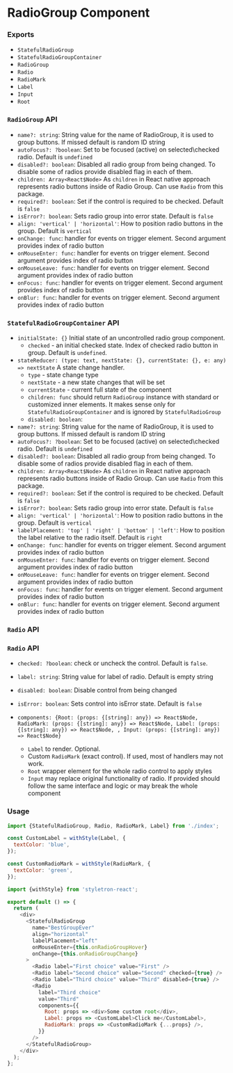 # RadioGroup Component

### Exports

* `StatefulRadioGroup`
* `StatefulRadioGroupContainer`
* `RadioGroup`
* `Radio`
* `RadioMark`
* `Label`
* `Input`
* `Root`

### `RadioGroup` API

* `name?: string`:
  String value for the name of RadioGroup, it is used to group buttons. If missed default is random ID string
* `autoFocus?: ?boolean`:
  Set to be focused (active) on selected\checked radio. Default is `undefined`
* `disabled?: boolean`:
  Disabled all radio group from being changed. To disable some of radios provide disabled flag in each of them.
* `children: Array<React$Node>`
  As `children` in React native approach represents radio buttons inside of Radio Group. Can use `Radio` from this package.
* `required?: boolean`:
  Set if the control is required to be checked. Default is `false`
* `isError?: boolean`:
  Sets radio group into error state. Default is `false`
* `align: 'vertical' | 'horizontal'`:
  How to position radio buttons in the group. Default is `vertical`
* `onChange: func`:
  handler for events on trigger element. Second argument provides index of radio button
* `onMouseEnter: func`:
  handler for events on trigger element. Second argument provides index of radio button
* `onMouseLeave: func`:
  handler for events on trigger element. Second argument provides index of radio button
* `onFocus: func`:
  handler for events on trigger element. Second argument provides index of radio button
* `onBlur: func`:
  handler for events on trigger element. Second argument provides index of radio button

### `StatefulRadioGroupContainer` API

* `initialState: {}`
  Initial state of an uncontrolled radio group component.
  * `checked` - an initial checked state. Index of checked radio button in group. Default is `undefined`.
* `stateReducer: (type: text, nextState: {}, currentState: {}, e: any) => nextState`
  A state change handler.
  * `type` - state change type
  * `nextState` - a new state changes that will be set
  * `currentState` - current full state of the component
  * `children: func` should return `RadioGroup` instance with standard or customized inner elements. It makes sense only for `StatefulRadioGroupContainer` and is ignored by `StatefulRadioGroup`
  * `disabled: boolean`:
* `name?: string`:
  String value for the name of RadioGroup, it is used to group buttons. If missed default is random ID string
* `autoFocus?: ?boolean`:
  Set to be focused (active) on selected\checked radio. Default is `undefined`
* `disabled?: boolean`:
  Disabled all radio group from being changed. To disable some of radios provide disabled flag in each of them.
* `children: Array<React$Node>`
  As `children` in React native approach represents radio buttons inside of Radio Group. Can use `Radio` from this package.
* `required?: boolean`:
  Set if the control is required to be checked. Default is `false`
* `isError?: boolean`:
  Sets radio group into error state. Default is `false`
* `align: 'vertical' | 'horizontal'`:
  How to position radio buttons in the group. Default is `vertical`
* `labelPlacement: 'top' | 'right' | 'bottom' | 'left'`:
  How to position the label relative to the radio itself. Default is `right`
* `onChange: func`:
  handler for events on trigger element. Second argument provides index of radio button
* `onMouseEnter: func`:
  handler for events on trigger element. Second argument provides index of radio button
* `onMouseLeave: func`:
  handler for events on trigger element. Second argument provides index of radio button
* `onFocus: func`:
  handler for events on trigger element. Second argument provides index of radio button
* `onBlur: func`:
  handler for events on trigger element. Second argument provides index of radio button

### `Radio` API

### `Radio` API

* `checked: ?boolean`:
  check or uncheck the control. Default is `false`.
* `label: string`:
  String value for label of radio. Default is empty string
* `disabled: boolean`:
  Disable control from being changed
* `isError: boolean`:
  Sets control into isError state. Default is `false`
* `components: {Root: (props: {[string]: any}) => React$Node, RadioMark: (props: {[string]: any}) => React$Node, Label: (props: {[string]: any}) => React$Node, , Input: (props: {[string]: any}) => React$Node}`

  * `Label` to render. Optional.
  * Custom `RadioMark` (exact control). If used, most of handlers may not work.
  * `Root` wrapper element for the whole radio control to apply styles
  * `Input` may replace original functionality of radio. If provided should follow the same interface and logic or may break the whole component

### Usage

```js
import {StatefulRadioGroup, Radio, RadioMark, Label} from './index';

const CustomLabel = withStyle(Label, {
  textColor: 'blue',
});

const CustomRadioMark = withStyle(RadioMark, {
  textColor: 'green',
});

import {withStyle} from 'styletron-react';

export default () => {
  return (
    <div>
      <StatefulRadioGroup
        name="BestGroupEver"
        align="horizontal"
        labelPlacement="left"
        onMouseEnter={this.onRadioGroupHover}
        onChange={this.onRadioGroupChange}
      >
        <Radio label="First choice" value="First" />
        <Radio label="Second choice" value="Second" checked={true} />
        <Radio label="Third choice" value="Third" disabled={true} />
        <Radio
          label="Third choice"
          value="Third"
          components={{
            Root: props => <div>Some custom root</div>,
            Label: props => <CustomLabel>Click me</CustomLabel>,
            RadioMark: props => <CustomRadioMark {...props} />,
          }}
        />
      </StatefulRadioGroup>
    </div>
  );
};
```
